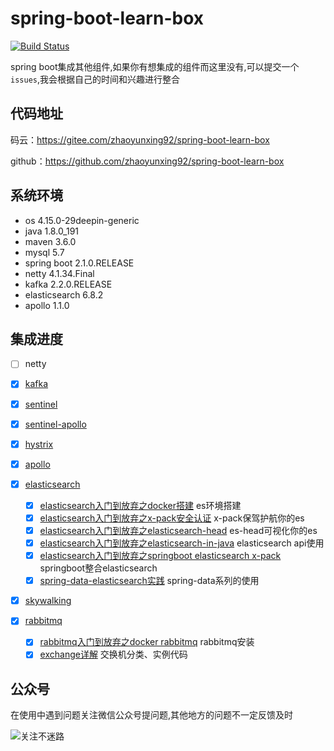 # spring-boot-learn-box
[![Build Status](https://travis-ci.com/zhaoyunxing92/spring-boot-learn-box.svg?branch=master)](https://travis-ci.com/zhaoyunxing92/spring-boot-learn-box)

spring boot集成其他组件,如果你有想集成的组件而这里没有,可以提交一个`issues`,我会根据自己的时间和兴趣进行整合

## 代码地址

码云：https://gitee.com/zhaoyunxing92/spring-boot-learn-box

github：https://github.com/zhaoyunxing92/spring-boot-learn-box

## 系统环境

* os 4.15.0-29deepin-generic
* java 1.8.0_191
* maven 3.6.0
* mysql 5.7
* spring boot 2.1.0.RELEASE
* netty 4.1.34.Final
* kafka 2.2.0.RELEASE
* elasticsearch 6.8.2
* apollo 1.1.0

## 集成进度
- [ ] netty
- [x] [kafka](./spring-boot-kafka)
- [x] [sentinel](./spring-boot-sentinel/sentinel)
- [x] [sentinel-apollo](./spring-boot-sentinel/sentinel-apollo)
- [x] [hystrix](./spring-boot-hystrix)
- [x] [apollo](./spring-boot-apollo)
- [x] [elasticsearch](./spring-boot-elasticsearch)
  
    - [x] [elasticsearch入门到放弃之docker搭建](https://www.jianshu.com/p/ba7caa5bed53) es环境搭建
    - [x] [elasticsearch入门到放弃之x-pack安全认证](https://www.jianshu.com/p/3b01817996c8) x-pack保驾护航你的es
    - [x] [elasticsearch入门到放弃之elasticsearch-head](https://www.jianshu.com/p/80bb53bc1256) es-head可视化你的es
    - [x] [elasticsearch入门到放弃之elasticsearch-in-java](https://www.jianshu.com/p/9f6f7f67df4e) elasticsearch api使用
    - [x] [elasticsearch入门到放弃之springboot elasticsearch x-pack](https://www.jianshu.com/p/7019d93219f5) springboot整合elasticsearch
    - [x] [spring-data-elasticsearch实践](https://www.jianshu.com/p/7f4be877ea1b) spring-data系列的使用
    
- [x] [skywalking](./spring-boot-skywalking)    
- [x] [rabbitmq](./spring-boot-rabbitmq)
    
    * [x] [rabbitmq入门到放弃之docker rabbitmq](https://www.jianshu.com/p/f6999a902777) rabbitmq安装
    * [x] [exchange详解](./spring-boot-rabbitmq/exchange.md) 交换机分类、实例代码
   
## 公众号

 在使用中遇到问题关注微信公众号提问题,其他地方的问题不一定反馈及时

![关注不迷路](https://gitee.com/zhaoyunxing92/resource/raw/master/wechat/zhaoyunxing.jpg)
